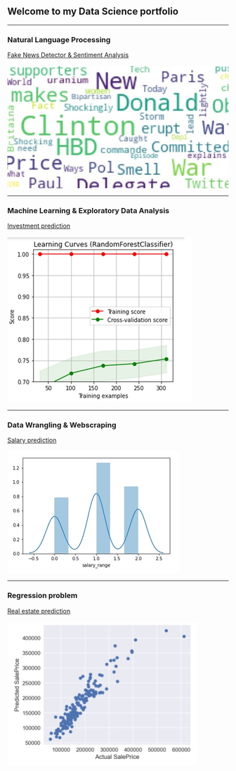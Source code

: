 ## Welcome to my Data Science portfolio

---

### Natural Language Processing

[Fake News Detector & Sentiment Analysis](/sample_page)<br>
<br>
<img src="/images/word_cloud_small.jpg?raw=true"/>

---

### Machine Learning & Exploratory Data Analysis 

[Investment prediction](/sample_page)<br>
<br>
<img src="images/learn_curve.jpg?raw=true"/>

---

### Data Wrangling & Webscraping 

[Salary prediction](/sample_page)<br>
<br>
<img src="images/salary.jpg?raw=true"/>

---

### Regression problem 

[Real estate prediction](/sample_page)<br>
<br>
<img src="images/regression.jpg?raw=true"/>

